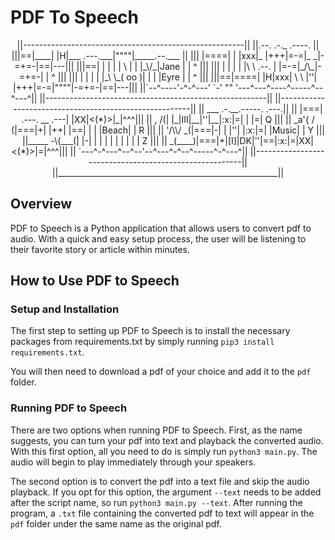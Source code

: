 # PDF To Speech

<p align="center">
                         ||-------------------------------------------------------||
                         ||.--.    .-._                        .----.             ||
                         |||==|____| |H|___            .---.___|""""|_____.--.___ ||
                         |||  |====| | |xxx|_          |+++|=-=|_  _|-=+=-|==|---|||
                         |||==|    | | |   | \         |   |   |_\/_|Jane |  | ^ |||
                         |||  |    | | |   |\ \   .--. |   |=-=|_/\_|-=+=-|  | ^ |||
                         |||  |    | | |   |_\ \_( oo )|   |   |    |Eyre |  | ^ |||
                         |||==|====| |H|xxx|  \ \ |''| |+++|=-=|""""|-=+=-|==|---|||
                         ||`--^----'-^-^---'   `-' ""  '---^---^----^-----^--^---^||
                         ||-------------------------------------------------------||
                         ||-------------------------------------------------------||
                         ||               ___                   .-.__.-----. .---.||
                         ||              |===| .---.   __   .---| |XX|<(*)>|_|^^^|||
                         ||         ,  /(|   |_|III|__|''|__|:x:|=|  |     |=| Q |||
                         ||      _a'{ / (|===|+|   |++|  |==|   | |  |Beach| | R |||
                         ||      '/\\/ _(|===|-|   |  |''|  |:x:|=|  |Music| | Y |||
                         ||_____  -\{___(|   |-|   |  |  |  |   | |  |     | | Z |||
                         ||       _(____)|===|+|[I]|DK|''|==|:x:|=|XX|<(*)>|=|^^^|||
                         ||              `---^-^---^--^--'--^---^-^--^-----^-^---^||
                         ||-------------------------------------------------------||
                         ||_______________________________________________________|| 
                        
</p>
<!-- 
                         ||-------------------------------------------------------||
                         ||.--.    .-._                        .----.             ||
                         |||==|____| |H|___            .---.___|""""|_____.--.___ ||
                         |||  |====| | |xxx|_          |+++|=-=|_  _|-=+=-|==|---|||
                         |||==|    | | |   | \         |   |   |_\/_|Jane |  | ^ |||
                         |||  |    | | |   |\ \   .--. |   |=-=|_/\_|-=+=-|  | ^ |||
                         |||  |    | | |   |_\ \_( oo )|   |   |    |Eyre |  | ^ |||
                         |||==|====| |H|xxx|  \ \ |''| |+++|=-=|""""|-=+=-|==|---|||
                         ||`--^----'-^-^---'   `-' ""  '---^---^----^-----^--^---^||
                         ||-------------------------------------------------------||
                         ||-------------------------------------------------------||
                         ||               ___                   .-.__.-----. .---.||
                         ||              |===| .---.   __   .---| |XX|<(*)>|_|^^^|||
                         ||         ,  /(|   |_|III|__|''|__|:x:|=|  |     |=| Q |||
                         ||      _a'{ / (|===|+|   |++|  |==|   | |  |Beach| | R |||
                         ||      '/\\/ _(|===|-|   |  |''|  |:x:|=|  |Music| | Y |||
                         ||_____  -\{___(|   |-|   |  |  |  |   | |  |     | | Z |||
                         ||       _(____)|===|+|[I]|DK|''|==|:x:|=|XX|<(*)>|=|^^^|||
                         ||              `---^-^---^--^--'--^---^-^--^-----^-^---^||
                         ||-------------------------------------------------------||
                         ||_______________________________________________________|| -->

## Overview

PDF to Speech is a Python application that allows users to convert pdf to audio. With a quick and easy setup process, the user will be listening to their favorite story or article within minutes.

## How to Use PDF to Speech

### Setup and Installation

The first step to setting up PDF to Speech is to install the necessary packages from requirements.txt by simply running `pip3 install requirements.txt`.

You will then need to download a pdf of your choice and add it to the `pdf` folder.

### Running PDF to Speech

There are two options when running PDF to Speech. First, as the name suggests, you can turn your pdf into text and playback the converted audio. With this first option, all you need to do is simply run `python3 main.py`. The audio will begin to play immediately through your speakers.

The second option is to convert the pdf into a text file and skip the audio playback. If you opt for this option, the argument `--text` needs to be added after the script name, so run `python3 main.py --text`. After running the program, a `.txt` file containing the converted pdf to text will appear in the `pdf` folder under the same name as the original pdf.
